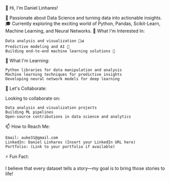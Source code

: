👋 Hi, I'm Daniel Linhares!

🚀 Passionate about Data Science and turning data into actionable insights.
🎓 Currently exploring the exciting world of Python, Pandas, Scikit-Learn, Machine Learning, and Neural Networks.
👀 What I'm Interested In:

    Data analysis and visualization 🧮📊
    Predictive modeling and AI 🔮
    Building end-to-end machine learning solutions 🤖

🌱 What I'm Learning:

    Python libraries for data manipulation and analysis
    Machine learning techniques for predictive insights
    Developing neural network models for deep learning

💞️ Let's Collaborate:

Looking to collaborate on:

    Data analysis and visualization projects
    Building ML pipelines
    Open-source contributions in data science and analytics

📫 How to Reach Me:

    Email: auke31@gmail.com
    LinkedIn: Daniel Linhares (Insert your LinkedIn URL here)
    Portfolio: (Link to your portfolio if available)

⚡ Fun Fact:

I believe that every dataset tells a story—my goal is to bring those stories to life!

<!---
danielinhares1/danielinhares1 is a ✨ special ✨ repository because its `README.md` (this file) appears on your GitHub profile.
You can click the Preview link to take a look at your changes.
--->
